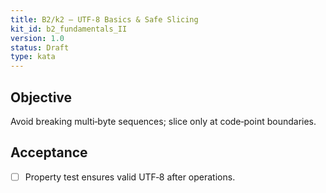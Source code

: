 ```yaml
---
title: B2/k2 — UTF‑8 Basics & Safe Slicing
kit_id: b2_fundamentals_II
version: 1.0
status: Draft
type: kata
---
```

## Objective
Avoid breaking multi‑byte sequences; slice only at code‑point boundaries.
## Acceptance
- [ ] Property test ensures valid UTF‑8 after operations.